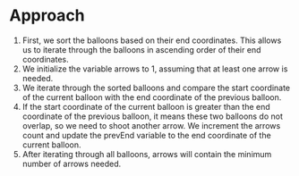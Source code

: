 # Approach
1. First, we sort the balloons based on their end coordinates. This allows us to iterate through the balloons in ascending order of their end coordinates.
2. We initialize the variable arrows to 1, assuming that at least one arrow is needed.
3. We iterate through the sorted balloons and compare the start coordinate of the current balloon with the end coordinate of the previous balloon.
4. If the start coordinate of the current balloon is greater than the end coordinate of the previous balloon, it means these two balloons do not overlap, so we need to shoot another arrow. We increment the arrows count and update the prevEnd variable to the end coordinate of the current balloon.
5. After iterating through all balloons, arrows will contain the minimum number of arrows needed.
